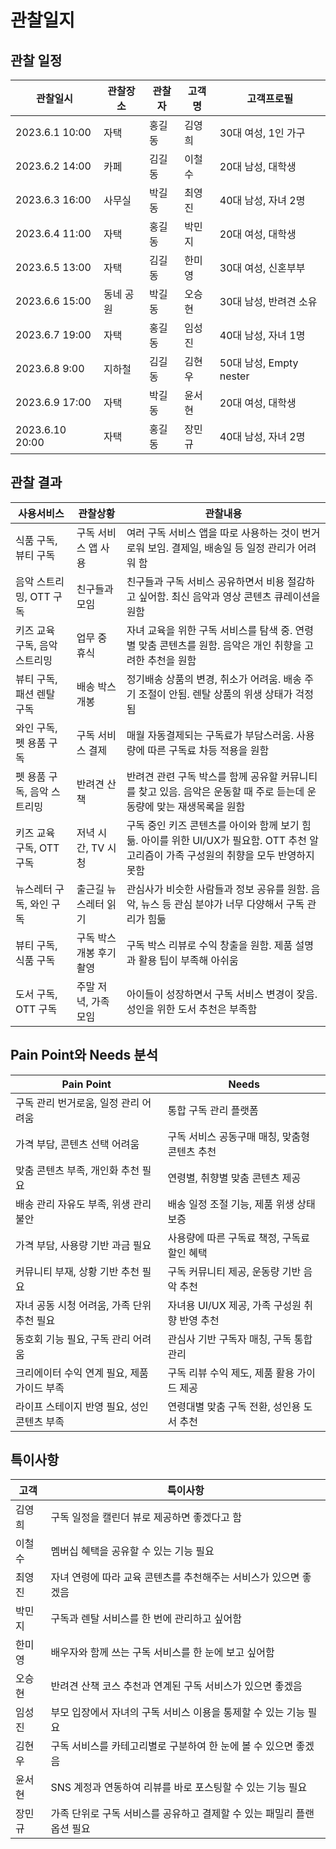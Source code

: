 # 관찰일지

## 관찰 일정

| 관찰일시 | 관찰장소 | 관찰자 | 고객명 | 고객프로필 |
|---------|---------|--------|--------|-----------|
| 2023.6.1 10:00 | 자택 | 홍길동 | 김영희 | 30대 여성, 1인 가구 |
| 2023.6.2 14:00 | 카페 | 김길동 | 이철수 | 20대 남성, 대학생 |
| 2023.6.3 16:00 | 사무실 | 박길동 | 최영진 | 40대 남성, 자녀 2명 |
| 2023.6.4 11:00 | 자택 | 홍길동 | 박민지 | 20대 여성, 대학생 |
| 2023.6.5 13:00 | 자택 | 김길동 | 한미영 | 30대 여성, 신혼부부 |
| 2023.6.6 15:00 | 동네 공원 | 박길동 | 오승현 | 30대 남성, 반려견 소유 |
| 2023.6.7 19:00 | 자택 | 홍길동 | 임성진 | 40대 남성, 자녀 1명 |
| 2023.6.8 9:00 | 지하철 | 김길동 | 김현우 | 50대 남성, Empty nester |
| 2023.6.9 17:00 | 자택 | 박길동 | 윤서현 | 20대 여성, 대학생 |
| 2023.6.10 20:00 | 자택 | 홍길동 | 장민규 | 40대 남성, 자녀 2명 |

## 관찰 결과

| 사용서비스 | 관찰상황 | 관찰내용 |
|-----------|---------|----------|
| 식품 구독, 뷰티 구독 | 구독 서비스 앱 사용 | 여러 구독 서비스 앱을 따로 사용하는 것이 번거로워 보임. 결제일, 배송일 등 일정 관리가 어려워 함 |
| 음악 스트리밍, OTT 구독 | 친구들과 모임 | 친구들과 구독 서비스 공유하면서 비용 절감하고 싶어함. 최신 음악과 영상 콘텐츠 큐레이션을 원함 |
| 키즈 교육 구독, 음악 스트리밍 | 업무 중 휴식 | 자녀 교육을 위한 구독 서비스를 탐색 중. 연령별 맞춤 콘텐츠를 원함. 음악은 개인 취향을 고려한 추천을 원함 |
| 뷰티 구독, 패션 렌탈 구독 | 배송 박스 개봉 | 정기배송 상품의 변경, 취소가 어려움. 배송 주기 조절이 안됨. 렌탈 상품의 위생 상태가 걱정됨 |
| 와인 구독, 펫 용품 구독 | 구독 서비스 결제 | 매월 자동결제되는 구독료가 부담스러움. 사용량에 따른 구독료 차등 적용을 원함 |
| 펫 용품 구독, 음악 스트리밍 | 반려견 산책 | 반려견 관련 구독 박스를 함께 공유할 커뮤니티를 찾고 있음. 음악은 운동할 때 주로 듣는데 운동량에 맞는 재생목록을 원함 |
| 키즈 교육 구독, OTT 구독 | 저녁 시간, TV 시청 | 구독 중인 키즈 콘텐츠를 아이와 함께 보기 힘듦. 아이를 위한 UI/UX가 필요함. OTT 추천 알고리즘이 가족 구성원의 취향을 모두 반영하지 못함 |
| 뉴스레터 구독, 와인 구독 | 출근길 뉴스레터 읽기 | 관심사가 비슷한 사람들과 정보 공유를 원함. 음악, 뉴스 등 관심 분야가 너무 다양해서 구독 관리가 힘듦 |
| 뷰티 구독, 식품 구독 | 구독 박스 개봉 후기 촬영 | 구독 박스 리뷰로 수익 창출을 원함. 제품 설명과 활용 팁이 부족해 아쉬움 |
| 도서 구독, OTT 구독 | 주말 저녁, 가족 모임 | 아이들이 성장하면서 구독 서비스 변경이 잦음. 성인을 위한 도서 추천은 부족함 |

## Pain Point와 Needs 분석

| Pain Point | Needs |
|-----------|-------|
| 구독 관리 번거로움, 일정 관리 어려움 | 통합 구독 관리 플랫폼 |
| 가격 부담, 콘텐츠 선택 어려움 | 구독 서비스 공동구매 매칭, 맞춤형 콘텐츠 추천 |
| 맞춤 콘텐츠 부족, 개인화 추천 필요 | 연령별, 취향별 맞춤 콘텐츠 제공 |
| 배송 관리 자유도 부족, 위생 관리 불안 | 배송 일정 조절 기능, 제품 위생 상태 보증 |
| 가격 부담, 사용량 기반 과금 필요 | 사용량에 따른 구독료 책정, 구독료 할인 혜택 |
| 커뮤니티 부재, 상황 기반 추천 필요 | 구독 커뮤니티 제공, 운동량 기반 음악 추천 |
| 자녀 공동 시청 어려움, 가족 단위 추천 필요 | 자녀용 UI/UX 제공, 가족 구성원 취향 반영 추천 |
| 동호회 기능 필요, 구독 관리 어려움 | 관심사 기반 구독자 매칭, 구독 통합 관리 |
| 크리에이터 수익 연계 필요, 제품 가이드 부족 | 구독 리뷰 수익 제도, 제품 활용 가이드 제공 |
| 라이프 스테이지 반영 필요, 성인 콘텐츠 부족 | 연령대별 맞춤 구독 전환, 성인용 도서 추천 |

## 특이사항

| 고객 | 특이사항 |
|------|----------|
| 김영희 | 구독 일정을 캘린더 뷰로 제공하면 좋겠다고 함 |
| 이철수 | 멤버십 혜택을 공유할 수 있는 기능 필요 |
| 최영진 | 자녀 연령에 따라 교육 콘텐츠를 추천해주는 서비스가 있으면 좋겠음 |
| 박민지 | 구독과 렌탈 서비스를 한 번에 관리하고 싶어함 |
| 한미영 | 배우자와 함께 쓰는 구독 서비스를 한 눈에 보고 싶어함 |
| 오승현 | 반려견 산책 코스 추천과 연계된 구독 서비스가 있으면 좋겠음 |
| 임성진 | 부모 입장에서 자녀의 구독 서비스 이용을 통제할 수 있는 기능 필요 |
| 김현우 | 구독 서비스를 카테고리별로 구분하여 한 눈에 볼 수 있으면 좋겠음 |
| 윤서현 | SNS 계정과 연동하여 리뷰를 바로 포스팅할 수 있는 기능 필요 |
| 장민규 | 가족 단위로 구독 서비스를 공유하고 결제할 수 있는 패밀리 플랜 옵션 필요 |